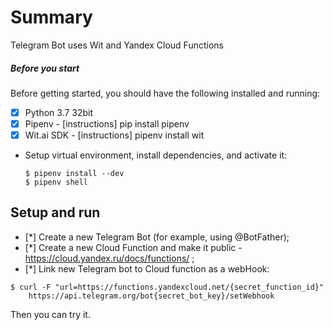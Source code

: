 # Summary

Теlegram Bot uses Wit and Yandex Cloud Functions

##### Before you start

Before getting started, you should have the following installed and running:

- [X] Python 3.7 32bit
- [X] Pipenv - [instructions] pip install pipenv
- [X] Wit.ai SDK - [instructions] pipenv install wit

* Setup virtual environment, install dependencies, and activate it:

	```
	$ pipenv install --dev
	$ pipenv shell
	```

## Setup and run

- [*] Create a new Telegram Bot (for example, using @BotFather);
- [*] Create a new Cloud Function and make it public - https://cloud.yandex.ru/docs/functions/ ;
- [*] Link new Telegram bot to Cloud function as a webHook:

```
$ curl -F "url=https://functions.yandexcloud.net/{secret_function_id}" 
	https://api.telegram.org/bot{secret_bot_key}/setWebhook
```

Then you can try it.
